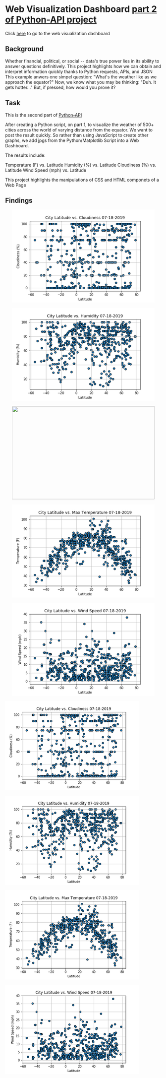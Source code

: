 # Web Visualization Dashboard [part 2 of Python-API project](https://github.com/ovinueza/Python_APIs)

Click [here](https://ovinueza.github.io/Web_Visualization_Dashboard/) to go to the web visualization dashboard


## Background
Whether financial, political, or social -- data's true power lies in its ability to answer questions definitively. 
This project highlights how we can obtain and interpret information quickly thanks to Python requests, APIs, and JSON 
This example anwers one simpel question: "What's the weather like as we approach the equator?"
Now, we know what you may be thinking: "Duh. It gets hotter..."
But, if pressed, how would you prove it?



## Task
This is the second part of [Python-API](https://github.com/ovinueza/Python_APIs)

After creating a Python script, on part 1, to visualize the weather of 500+ cities across the world of varying distance from the equator. We want to post the result quickly. So rather than using JavaScript to create other graphs, we add jpgs from the Python/Matplotlib Script into a Web Dashboard.

The results include:

Temperature (F) vs. Latitude
Humidity (%) vs. Latitude
Cloudiness (%) vs. Latitude
Wind Speed (mph) vs. Latitude

This project highlights the manipulations of CSS and HTML componets of a Web Page

## Findings

<p align="center">
  <img width="460" height="300" src="https://github.com/ovinueza/Web_Visualization_Dashboard/blob/master/WebImages/CityLatitude_vs_Cloudiness.png">
</p>


<p align="center">
  <img width="460" height="300" src="https://github.com/ovinueza/Web_Visualization_Dashboard/blob/master/WebImages/CityLatitude_vs_Humidity.png">
</p>

<p align="center">
  <img width="460" height="300" src="http://www.fillmurray.com/460/300">
</p>

<p align="center">
  <img width="460" height="300" src="https://github.com/ovinueza/Web_Visualization_Dashboard/blob/master/WebImages/CityLatitude_vs_MaxTemp.png">
</p>

<p align="center">
  <img width="460" height="300" src="https://github.com/ovinueza/Web_Visualization_Dashboard/blob/master/WebImages/CityLatitude_vs_WindSpeed.png">
</p>

![ClodinessVLat](https://github.com/ovinueza/Web_Visualization_Dashboard/blob/master/WebImages/CityLatitude_vs_Cloudiness.png)

![HumidityVLat](https://github.com/ovinueza/Web_Visualization_Dashboard/blob/master/WebImages/CityLatitude_vs_Humidity.png)

![MaxTemperature](https://github.com/ovinueza/Web_Visualization_Dashboard/blob/master/WebImages/CityLatitude_vs_MaxTemp.png)

![WindSpeed](https://github.com/ovinueza/Web_Visualization_Dashboard/blob/master/WebImages/CityLatitude_vs_WindSpeed.png)



